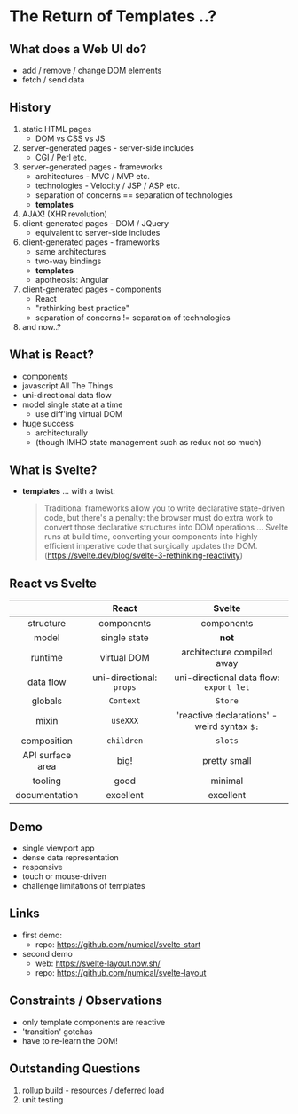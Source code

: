 # The Return of Templates ..?

## What does a Web UI do?

- add / remove / change DOM elements
- fetch / send data

## History

1. static HTML pages
   - DOM vs CSS vs JS
1. server-generated pages - server-side includes
   - CGI / Perl etc.
1. server-generated pages - frameworks
   - architectures - MVC / MVP etc.
   - technologies - Velocity / JSP / ASP etc.
   - separation of concerns == separation of technologies
   - **templates**
1. AJAX! (XHR revolution)
1. client-generated pages - DOM / JQuery
   - equivalent to server-side includes
1. client-generated pages - frameworks
   - same architectures
   - two-way bindings
   - **templates**
   - apotheosis: Angular
1. client-generated pages - components
   - React
   - "rethinking best practice"
   - separation of concerns != separation of technologies
1. and now..?

## What is React?

- components
- javascript All The Things
- uni-directional data flow
- model single state at a time
  - use diff'ing virtual DOM
- huge success
  - architecturally
  - (though IMHO state management such as redux not so much)

## What is Svelte?

- **templates** ... with a twist:
  > Traditional frameworks allow you to write declarative state-driven code, but there's a penalty: the browser must do extra work to convert those declarative structures into DOM operations ... Svelte runs at build time, converting your components into highly efficient imperative code that surgically updates the DOM.
  > (https://svelte.dev/blog/svelte-3-rethinking-reactivity)

## React vs Svelte

|                  |          React           |                   Svelte                    |
| :--------------: | :----------------------: | :-----------------------------------------: |
|    structure     |        components        |                 components                  |
|      model       |       single state       |                   **not**                   |
|     runtime      |       virtual DOM        |         architecture compiled away          |
|    data flow     | uni-directional: `props` |   uni-directional data flow: `export let`   |
|     globals      |        `Context`         |                   `Store`                   |
|      mixin       |         `useXXX`         | 'reactive declarations' - weird syntax `$:` |
|   composition    |        `children`        |                   `slots`                   |
| API surface area |           big!           |                pretty small                 |
|     tooling      |           good           |                   minimal                   |
|  documentation   |        excellent         |                  excellent                  |

## Demo

- single viewport app
- dense data representation
- responsive
- touch or mouse-driven
- challenge limitations of templates

## Links

- first demo:
    - repo: https://github.com/numical/svelte-start
- second demo
    - web: https://svelte-layout.now.sh/
    - repo: https://github.com/numical/svelte-layout

## Constraints / Observations

- only template components are reactive
- 'transition' gotchas
- have to re-learn the DOM!

## Outstanding Questions

1. rollup build - resources / deferred load
1. unit testing
